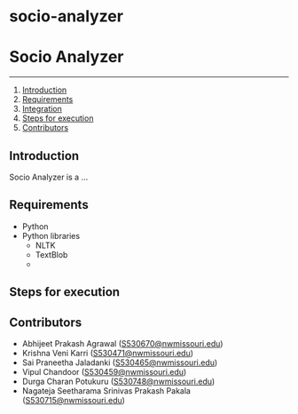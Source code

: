 # socio-analyzer

# Socio Analyzer
-------------

1. [Introduction](#introduction)
2. [Requirements](#requirements)
3. [Integration](#integration)
4. [Steps for execution](#steps-for-execution)
5. [Contributors](#contributors)

## Introduction

Socio Analyzer is a ... 

## Requirements
- Python
- Python libraries
    - NLTK
    - TextBlob
    - 



## Steps for execution



## Contributors
- Abhijeet Prakash Agrawal (S530670@nwmissouri.edu)
- Krishna Veni Karri (S530471@nwmissouri.edu)
- Sai Praneetha Jaladanki (S530465@nwmissouri.edu)
- Vipul Chandoor (S530459@nwmissouri.edu)
- Durga Charan Potukuru (S530748@nwmissouri.edu)
- Nagateja Seetharama Srinivas Prakash Pakala (S530715@nwmissouri.edu)